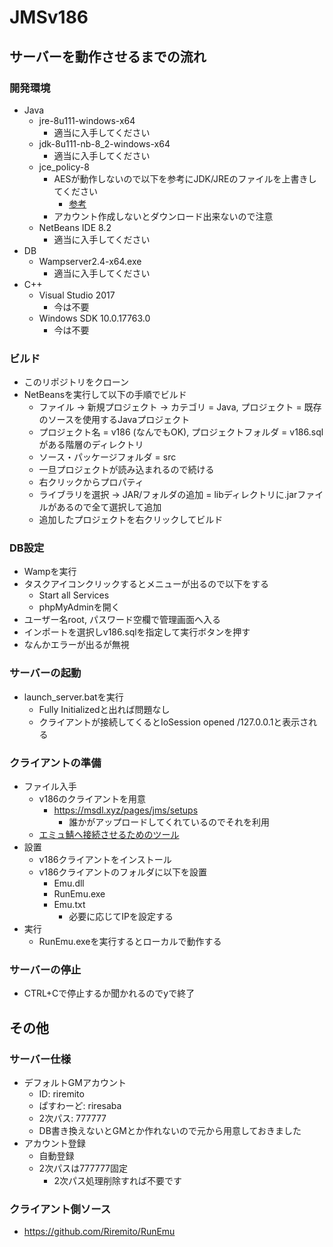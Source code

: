 # JMSv186
## サーバーを動作させるまでの流れ
### 開発環境
+ Java
    + jre-8u111-windows-x64
        + 適当に入手してください
    + jdk-8u111-nb-8_2-windows-x64
        + 適当に入手してください
    + jce_policy-8
        + AESが動作しないので以下を参考にJDK/JREのファイルを上書きしてください
            + [参考](https://qiita.com/mizuki_takahashi/items/cc26a7fd51aa04396e92)
        + アカウント作成しないとダウンロード出来ないので注意
    + NetBeans IDE 8.2
        + 適当に入手してください
+ DB
    + Wampserver2.4-x64.exe
        + 適当に入手してください
+ C++
    + Visual Studio 2017
        + 今は不要
    + Windows SDK 10.0.17763.0
        + 今は不要


### ビルド
+ このリポジトリをクローン
+ NetBeansを実行して以下の手順でビルド
    + ファイル -> 新規プロジェクト -> カテゴリ = Java, プロジェクト = 既存のソースを使用するJavaプロジェクト
    + プロジェクト名 = v186 (なんでもOK), プロジェクトフォルダ = v186.sqlがある階層のディレクトリ
    + ソース・パッケージフォルダ = src
    + 一旦プロジェクトが読み込まれるので続ける
    + 右クリックからプロパティ
    + ライブラリを選択 -> JAR/フォルダの追加 = libディレクトリに.jarファイルがあるので全て選択して追加
    + 追加したプロジェクトを右クリックしてビルド

### DB設定
+ Wampを実行
+ タスクアイコンクリックするとメニューが出るので以下をする
    + Start all Services
    + phpMyAdminを開く
+ ユーザー名root, パスワード空欄で管理画面へ入る
+ インポートを選択しv186.sqlを指定して実行ボタンを押す
+ なんかエラーが出るが無視

### サーバーの起動
+ launch_server.batを実行
    + Fully Initializedと出れば問題なし
    + クライアントが接続してくるとIoSession opened /127.0.0.1と表示される

### クライアントの準備
+ ファイル入手
    + v186のクライアントを用意
        + https://msdl.xyz/pages/jms/setups
            + 誰かがアップロードしてくれているのでそれを利用
    + [エミュ鯖へ接続させるためのツール](https://github.com/Riremito/RunEmu/releases)
+ 設置
    + v186クライアントをインストール
    + v186クライアントのフォルダに以下を設置
        + Emu.dll
        + RunEmu.exe
        + Emu.txt
            + 必要に応じてIPを設定する
+ 実行
    + RunEmu.exeを実行するとローカルで動作する

### サーバーの停止
+ CTRL+Cで停止するか聞かれるのでyで終了

## その他
### サーバー仕様
+ デフォルトGMアカウント
    + ID: riremito
    + ぱすわーど: riresaba
    + 2次パス: 777777
    + DB書き換えないとGMとか作れないので元から用意しておきました
+ アカウント登録
    + 自動登録
    + 2次パスは777777固定
        + 2次パス処理削除すれば不要です

### クライアント側ソース
+ https://github.com/Riremito/RunEmu
